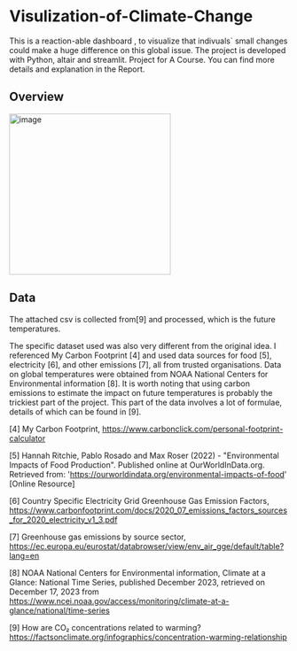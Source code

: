 # Visulization-of-Climate-Change
This is a reaction-able dashboard , to visualize that indivuals` small changes could make a huge difference on this global issue. The project is developed with Python, altair and streamlit. Project for A Course.
You can find more details and explanation in the Report.

## Overview
<img width="291" alt="image" src="https://github.com/Quasimoodo/Visulization-of-Climate-Change/assets/63183315/6089abc1-5fe1-4ea1-98ad-fe0bd0a83335">

## Data
The attached csv is collected from[9] and processed, which is the future temperatures.

The specific dataset used was also very different from the original idea. I referenced My Carbon Footprint [4] and used data
sources for food [5], electricity [6], and other emissions [7], all from trusted organisations. Data on global temperatures were
obtained from NOAA National Centers for Environmental information [8].
It is worth noting that using carbon emissions to estimate the impact on future temperatures is probably the trickiest part of
the project. This part of the data involves a lot of formulae, details of which can be found in [9].

[4] My Carbon Footprint, https://www.carbonclick.com/personal-footprint-calculator

[5] Hannah Ritchie, Pablo Rosado and Max Roser (2022) - "Environmental Impacts of Food Production". Published online at OurWorldInData.org. Retrieved from: 'https://ourworldindata.org/environmental-impacts-of-food' [Online Resource]

[6] Country Specific Electricity Grid Greenhouse Gas Emission Factors, https://www.carbonfootprint.com/docs/2020_07_emissions_factors_sources_for_2020_electricity_v1_3.pdf

[7] Greenhouse gas emissions by source sector, https://ec.europa.eu/eurostat/databrowser/view/env_air_gge/default/table?lang=en

[8] NOAA National Centers for Environmental information, Climate at a Glance: National Time Series, published December 2023, retrieved on December 17, 2023 from https://www.ncei.noaa.gov/access/monitoring/climate-at-a-glance/national/time-series

[9] How are CO₂ concentrations related to warming? https://factsonclimate.org/infographics/concentration-warming-relationship
